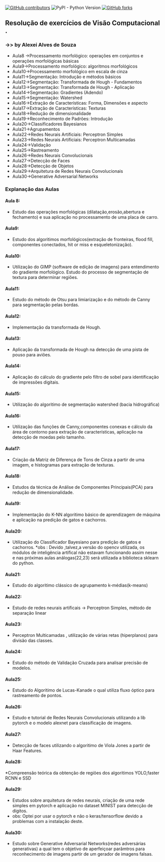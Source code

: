 [![GitHub contributors](https://img.shields.io/github/contributors/AlexeiAS/AulasVC?color=green)](https://github.com/AlexeiAS/AulasVC/graphs/contributors)
![PyPI - Python Version](https://img.shields.io/pypi/pyversions/Django?color=green)
[![GitHub forks](https://img.shields.io/github/forks/AlexeiAS/AulasVC?logoColor=green&style=social)](https://github.com/AlexeiAS/AulasVC/network/members)


## Resolução de exercícios de Visão Computacional .
### ->> by Alexei Alves de Souza

* Aula8 ->Processamento morfológico: operações em conjuntos e operações morfológicas básicas
* Aula9->Processamento morfológico: algoritmos morfológicos
* Aula10->Processamento morfológico em escala de cinza
* Aula11->Segmentação: Introdução e métodos básicos
* Aula12->Segmentação: Transformada de Hough - Fundamentos
* Aula13->Segmentação: Transformada de Hough - Aplicação
* Aula14->Segmentação: Gradientes (Adendo)
* Aula15->Segmentação: Watershed
* Aula16->Extração de Características: Forma, Dimensões e aspecto
* Aula17->Extração de Características: Texturas
* Aula18->Redução de dimensionalidade
* Aula19->Reconhecimento de Padrões: Introdução 
* Aula20->Classificadores Bayesianos
* Aula21->Agrupamentos
* Aula22->Redes Neurais Artificiais: Perceptron Simples 
* Aula23->Redes Neurais Artificiais: Perceptron Multicamadas
* Aula24->Validação
* Aula25->Rastreamento 
* Aula26->Redes Neurais Convolucionais
* Aula27->Detecção de Faces 
* Aula28->Detecção de Objetos
* Aula29->Arquitetura de Redes Neurais Convolucionais
* Aula30->Generative Adversarial Networks 

### Explanação das Aulas
#### Aula 8:
* Estudo das operações morfológicas (dilatação,erosão,abertura e fechamento)  e sua aplicação no
processamento de uma placa de carro.
#### Aula9:
* Estudo dos algoritimos morfológicos(extração de fronteiras, flood fill, componentes conectados,
hit or miss e esqueletonização).

#### Aula10:
* Utilização do GIMP (software de edição de imagens) para entendimento do gradiente morfológico. 
Estudo do processo de segmentação de textura para determinar regiões.

#### Aula11:
* Estudo do método de Otsu para limiarização e do método de Canny para segmentação pelas bordas.

#### Aula12:
* Implementação da transformada de Hough.

#### Aula13:
* Aplicação da transformada de Hough na detecção de uma pista de pouso para aviões.

#### Aula14:
* Aplicação do cálculo do gradiente pelo filtro de sobel para identificação de impressões digitais.

#### Aula15:
* Utilização do algoritimo de segmentação watershed (bacia hidrográfica)

#### Aula16:
* Utilização das funções de Canny,componentes conexas e cálculo da área de contorno para extração de características, 
aplicação na detecção de moedas pelo tamanho.

#### Aula17:
* Criação da Matriz de Diferença de Tons de Cinza a partir de uma imagem, e histogramas para extração de texturas.

#### Aula18:
* Estudos da técnica de Análise de Componentes Principais(PCA) para redução de dimensionalidade.

#### Aula19:
* Implementação do K-NN algoritimo básico de aprendizagem de máquina e aplicação na predição de gatos e cachorros.

#### Aula20:
* Utilização do Classificador Bayesiano para predição de gatos e cachorros.
*obs : Devido ,talvez,a versão do opencv utilizada, os módulos de inteligência artifical não estavam funcionando 
assim nesse e nas próximas aulas análogas(22,23) será utilizada a biblioteca sklearn do python.

#### Aula21:
* Estudo do algoritimo clássico de agrupamento k-médias(k-means)

#### Aula22:
* Estudo de redes neurais artificais -> Perceptron Simples, método de separação linear

#### Aula23:
* Perceptron Multicamadas , utilização de várias retas (hiperplanos) para divisão das classes.

#### Aula24:
* Estudo do método de Validação Cruzada para analisar precisão de modelos.

#### Aula25:
* Estudo do Algoritimo de Lucas-Kanade o qual utiliza fluxo óptico para rastreamento de pontos.

#### Aula26:
* Estudo e tutorial de Redes Neurais Convolucionais utilizando a lib pytorch e o modelo alexnet para classificação de imagens.

#### Aula27:
* Detecção de faces utilizando o algoritimo de Viola Jones a partir de Haar Features.

#### Aula28:
*Compreensão teórica da obtenção de regiões dos algoritimos YOLO,faster RCNN  e SSD

#### Aula29:
* Estudos sobre arquitetura de redes neurais, criação de uma rede simples em pytorch e aplicação no dataset MINIST para detecção 
de dígitos. 
* obs: Optei por usar o pytorch e não o keras/tensorflow devido a problemas com a instalação deste.
#### Aula30:
* Estudo sobre Generative Adversarial Networks(redes adversárias generativas) a qual tem o objetivo de aperfeiçoar parâmtros para 
reconhecimento de imagens partir de um gerador de imagens falsas.
